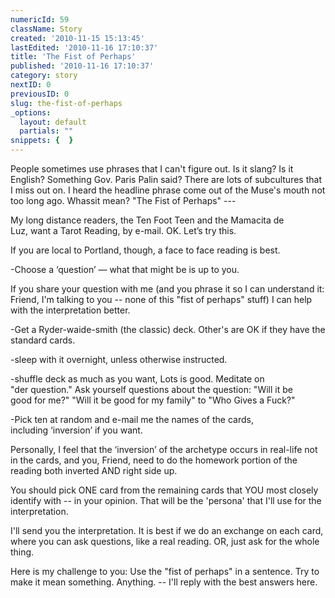 ```yaml
---
numericId: 59
className: Story
created: '2010-11-15 15:13:45'
lastEdited: '2010-11-16 17:10:37'
title: 'The Fist of Perhaps'
published: '2010-11-16 17:10:37'
category: story
nextID: 0
previousID: 0
slug: the-fist-of-perhaps
_options:
  layout: default
  partials: ""
snippets: {  }
---
```

People sometimes use phrases that I can't figure out. Is it slang? Is&nbsp;it English? Something Gov. Paris Palin said? There are lots of&nbsp;subcultures that I miss out on. I heard the headline phrase come out&nbsp;of the Muse's mouth not too long ago. Whassit mean? &quot;The Fist of&nbsp;Perhaps&quot; ---&nbsp;

My long distance readers, the Ten Foot Teen and the Mamacita de Luz,&nbsp;want a Tarot Reading, by e-mail. OK. Let&rsquo;s try this.

If you are local to Portland, though, a face to face reading is best.

-Choose a &lsquo;question&rsquo; &mdash; what that might be is up to you.

If you share your question with me (and you phrase it so I can&nbsp;understand it: Friend, I'm talking to you -- none of this &quot;fist&nbsp;of perhaps&quot; stuff) I can help with the interpretation better.

-Get a Ryder-waide-smith (the classic) deck. Other's are OK if they&nbsp;have the standard cards.

-sleep with it overnight, unless otherwise instructed.

-shuffle deck as much as you want, Lots is good. Meditate on &quot;der&nbsp;question.&quot; Ask yourself questions about the question: &quot;Will it be good&nbsp;for me?&quot; &quot;Will it be good for my family&quot; to &quot;Who Gives a Fuck?&quot;

-Pick ten at random and e-mail me the names of the cards, including&nbsp;&lsquo;inversion&rsquo; if you want.

Personally, I feel that the &lsquo;inversion&rsquo; of the archetype occurs in&nbsp;real-life not in the cards, and you, Friend, need to do the&nbsp;homework portion of the reading both inverted AND right side up.

You should pick ONE card from the remaining cards that YOU most&nbsp;closely identify with -- in your opinion. That will be the 'persona'&nbsp;that I'll use for the interpretation.

I'll send you the interpretation. It is best if we do an exchange on&nbsp;each card, where you can ask questions, like a real reading. OR, just&nbsp;ask for the whole thing.&nbsp;

Here is my challenge to you: Use the &quot;fist of perhaps&quot; in a sentence.&nbsp;Try to make it mean something. Anything. -- I'll reply with the best&nbsp;answers here.

